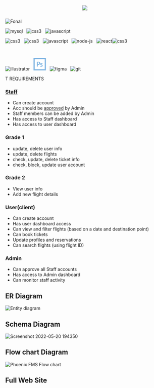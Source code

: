 
<h1 align="center"><img src="https://user-images.githubusercontent.com/87765555/169574300-8dc5cefc-c1c4-4471-b8c2-5200a2546960.png" width="400px"></h1>




  
![Fonal](https://user-images.githubusercontent.com/87765555/169575365-7c3cd1e2-a855-4897-9677-0d277cfe6986.png)


 


 
 <p align="left">  
 <img src="https://thepiguy.altervista.org/wp-content/uploads/2017/06/mysql-logo.jpg" alt="mysql" width="70"/>&nbsp;&nbsp;
 <img src="https://www.vectorlogo.zone/logos/java/java-vertical.svg" alt="css3" height="50"/>&nbsp;&nbsp;
 <img src="https://www.vectorlogo.zone/logos/springio/springio-ar21.svg" alt="javascript" height="40"/>&nbsp;&nbsp;
 
 </p>
 <p align="left">  
 <img src="https://www.vectorlogo.zone/logos/w3_html5/w3_html5-icon.svg" alt="css3" width="40" height="40"/>&nbsp;&nbsp;
 <img src="https://www.vectorlogo.zone/logos/w3_css/w3_css-icon.svg" alt="css3" width="40" height="40"/>&nbsp;&nbsp;
 <img src="https://cdn.iconscout.com/icon/free/png-512/javascript-2752148-2284965.png" alt="javascript" height="40"/>&nbsp;&nbsp;
 <img src="https://upload.wikimedia.org/wikipedia/commons/d/d9/Node.js_logo.svg" alt="node-js" width="50"/>&nbsp;&nbsp;
 <img src="https://encrypted-tbn0.gstatic.com/images?q=tbn:ANd9GcTOPJvR-kaQcRrzFQikt6g94ZSNoXHAW1vtrDuHuzHROHyf6RWRAiL-Y1BRWnVZShZEmT8&usqp=CAU" alt="react" width="42" /><img src="https://www.vectorlogo.zone/logos/tailwindcss/tailwindcss-ar21.svg" alt="css3"/>
 </p><br>
 <p align="left">  
  <img src="https://www.vectorlogo.zone/logos/adobe_illustrator/adobe_illustrator-icon.svg" alt="illustrator" width="40" height="40"/>&nbsp;&nbsp;
  <img src="https://raw.githubusercontent.com/devicons/devicon/master/icons/photoshop/photoshop-line.svg" alt="photoshop" width="40" height="40"/>&nbsp;&nbsp;
  <img src="https://www.vectorlogo.zone/logos/figma/figma-icon.svg" alt="figma" width="40" height="40"/>&nbsp;&nbsp;
  <img src="https://www.vectorlogo.zone/logos/git-scm/git-scm-icon.svg" alt="git" width="40" height="40"/>&nbsp;&nbsp;
  
 </p>



T REQUIREMENTS 
### <u>Staff</u>
* Can create account
* Acc should be <u>approved</u> by Admin
* Staff members can be added by Admin
* Has access to Staff dashboard
* Has access to user dashboard
### Grade 1
* update, delete user info
* update, delete flights
* check, update, delete ticket info
* check, block, update user account
### Grade 2
* View user info
* Add new flight details
### User(client)
* Can create account
* Has user dashboard access
* Can view and filter flights (based on a date and destination point)
* Can book tickets
* Update profiles and reservations
* Can search flights (using flight ID)
### Admin

* Can approve all Staff accounts
* Has access to Admin dashboard
* Can monitor staff activity





## ER Diagram

![Entity diagram](https://user-images.githubusercontent.com/87765555/169546456-c01ea0a1-9b00-444b-81de-b28266adadaa.jpg)

## Schema Diagram

![Screenshot 2022-05-20 194350](https://user-images.githubusercontent.com/87765555/169546939-c9600f46-e78f-46f4-a974-a98c1d858e7f.png)
## Flow chart Diagram

![Phoenix FMS Flow chart](https://user-images.githubusercontent.com/87765555/169551431-b10d6ef4-1731-43ee-8084-50ee4d6f4d9e.jpg)
## Full Web Site










